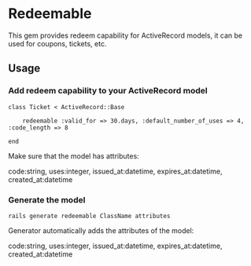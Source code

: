 Redeemable
==========

This gem provides redeem capability for ActiveRecord models, it can be used for coupons, tickets, etc.

Usage
-----

### Add redeem capability to your ActiveRecord model

    class Ticket < ActiveRecord::Base

        redeemable :valid_for => 30.days, :default_number_of_uses => 4, :code_length => 8

    end

Make sure that the model has attributes:

code:string, uses:integer, issued_at:datetime, expires_at:datetime, created_at:datetime 


### Generate the model

    rails generate redeemable ClassName attributes

Generator automatically adds the attributes of the model:

code:string, uses:integer, issued_at:datetime, expires_at:datetime, created_at:datetime


